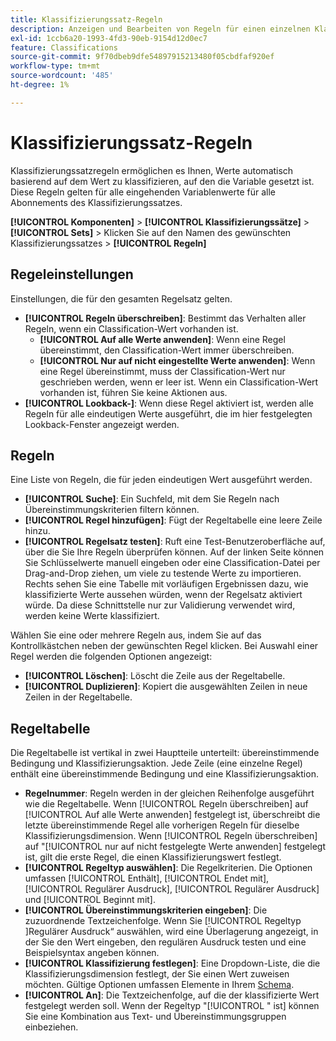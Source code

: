 ```yaml
---
title: Klassifizierungssatz-Regeln
description: Anzeigen und Bearbeiten von Regeln für einen einzelnen Klassifizierungssatz.
exl-id: 1ccb6a20-1993-4fd3-90eb-9154d12d0ec7
feature: Classifications
source-git-commit: 9f70dbeb9dfe54897915213480f05cbdfaf920ef
workflow-type: tm+mt
source-wordcount: '485'
ht-degree: 1%

---
```


# Klassifizierungssatz-Regeln

Klassifizierungssatzregeln ermöglichen es Ihnen, Werte automatisch basierend auf dem Wert zu klassifizieren, auf den die Variable gesetzt ist. Diese Regeln gelten für alle eingehenden Variablenwerte für alle Abonnements des Klassifizierungssatzes.

**[!UICONTROL Komponenten]** > **[!UICONTROL Klassifizierungssätze]** > **[!UICONTROL Sets]** > Klicken Sie auf den Namen des gewünschten Klassifizierungssatzes > **[!UICONTROL Regeln]**

## Regeleinstellungen

Einstellungen, die für den gesamten Regelsatz gelten.

* **[!UICONTROL Regeln überschreiben]**: Bestimmt das Verhalten aller Regeln, wenn ein Classification-Wert vorhanden ist.
   * **[!UICONTROL Auf alle Werte anwenden]**: Wenn eine Regel übereinstimmt, den Classification-Wert immer überschreiben.
   * **[!UICONTROL Nur auf nicht eingestellte Werte anwenden]**: Wenn eine Regel übereinstimmt, muss der Classification-Wert nur geschrieben werden, wenn er leer ist. Wenn ein Classification-Wert vorhanden ist, führen Sie keine Aktionen aus.
* **[!UICONTROL Lookback-]**: Wenn diese Regel aktiviert ist, werden alle Regeln für alle eindeutigen Werte ausgeführt, die im hier festgelegten Lookback-Fenster angezeigt werden.

## Regeln

Eine Liste von Regeln, die für jeden eindeutigen Wert ausgeführt werden.

* **[!UICONTROL Suche]**: Ein Suchfeld, mit dem Sie Regeln nach Übereinstimmungskriterien filtern können.
* **[!UICONTROL Regel hinzufügen]**: Fügt der Regeltabelle eine leere Zeile hinzu.
* **[!UICONTROL Regelsatz testen]**: Ruft eine Test-Benutzeroberfläche auf, über die Sie Ihre Regeln überprüfen können. Auf der linken Seite können Sie Schlüsselwerte manuell eingeben oder eine Classification-Datei per Drag-and-Drop ziehen, um viele zu testende Werte zu importieren. Rechts sehen Sie eine Tabelle mit vorläufigen Ergebnissen dazu, wie klassifizierte Werte aussehen würden, wenn der Regelsatz aktiviert würde. Da diese Schnittstelle nur zur Validierung verwendet wird, werden keine Werte klassifiziert.

Wählen Sie eine oder mehrere Regeln aus, indem Sie auf das Kontrollkästchen neben der gewünschten Regel klicken. Bei Auswahl einer Regel werden die folgenden Optionen angezeigt:

* **[!UICONTROL Löschen]**: Löscht die Zeile aus der Regeltabelle.
* **[!UICONTROL Duplizieren]**: Kopiert die ausgewählten Zeilen in neue Zeilen in der Regeltabelle.

## Regeltabelle

Die Regeltabelle ist vertikal in zwei Hauptteile unterteilt: übereinstimmende Bedingung und Klassifizierungsaktion. Jede Zeile (eine einzelne Regel) enthält eine übereinstimmende Bedingung und eine Klassifizierungsaktion.

* **Regelnummer**: Regeln werden in der gleichen Reihenfolge ausgeführt wie die Regeltabelle. Wenn [!UICONTROL Regeln überschreiben] auf [!UICONTROL Auf alle Werte anwenden] festgelegt ist, überschreibt die letzte übereinstimmende Regel alle vorherigen Regeln für dieselbe Klassifizierungsdimension. Wenn [!UICONTROL Regeln überschreiben] auf &quot;[!UICONTROL  nur auf nicht festgelegte Werte anwenden] festgelegt ist, gilt die erste Regel, die einen Klassifizierungswert festlegt.
* **[!UICONTROL Regeltyp auswählen]**: Die Regelkriterien. Die Optionen umfassen [!UICONTROL Enthält], [!UICONTROL Endet mit], [!UICONTROL Regulärer Ausdruck], [!UICONTROL Regulärer Ausdruck] und [!UICONTROL Beginnt mit].
* **[!UICONTROL Übereinstimmungskriterien eingeben]**: Die zuzuordnende Textzeichenfolge. Wenn Sie [!UICONTROL  Regeltyp ]Regulärer Ausdruck“ auswählen, wird eine Überlagerung angezeigt, in der Sie den Wert eingeben, den regulären Ausdruck testen und eine Beispielsyntax angeben können.
* **[!UICONTROL Klassifizierung festlegen]**: Eine Dropdown-Liste, die die Klassifizierungsdimension festlegt, der Sie einen Wert zuweisen möchten. Gültige Optionen umfassen Elemente in Ihrem [Schema](schema.md).
* **[!UICONTROL An]**: Die Textzeichenfolge, auf die der klassifizierte Wert festgelegt werden soll. Wenn der Regeltyp &quot;[!UICONTROL &quot; ist] können Sie eine Kombination aus Text- und Übereinstimmungsgruppen einbeziehen.

